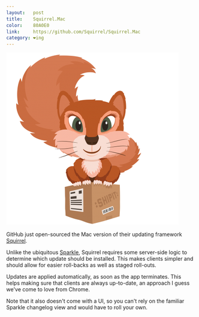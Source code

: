 ```yaml
---
layout:   post
title:    Squirrel.Mac
color:    80A0E0
link:     https://github.com/Squirrel/Squirrel.Mac
category: ❤ing
---
```


<div class="image">
    <a href="http://https://github.com/Squirrel/Squirrel.Mac">
        <img src="/img/squirrel.png" alt="The Squirrel squirrel">
    </a>
</div>

GitHub just open-sourced the Mac version of their updating framework [Squirrel].

Unlike the ubiquitous [Sparkle], Squirrel requires some server-side logic to determine which update should be installed. This makes clients simpler and should allow for easier roll-backs as well as staged roll-outs.

Updates are applied automatically, as soon as the app terminates. This helps making sure that clients are always up-to-date, an approach I guess we've come to love from Chrome.

Note that it also doesn't come with a UI, so you can't rely on the familiar Sparkle changelog view and would have to roll your own.

[squirrel]: https://github.com/Squirrel/Squirrel.Mac
[sparkle]:  http://sparkle.andymatuschak.org/
